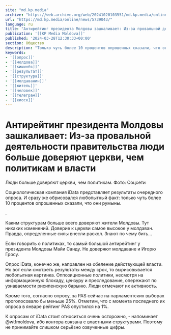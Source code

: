 ```yaml
---
site: "md.kp.media"
archive: "https://web.archive.org/web/20241020103551/md.kp.media/online/news/5739043/"
url: "https://md.kp.media/online/news/5739043/"
language: ru
title: "Антирейтинг президента Молдовы зашкаливает: Из-за провальной деятельности правительства люди больше доверяют церкви, чем политикам и власти"
publication: '[[KP Media Moldova]]'
published: '2024-03-28T12:30:33+00:00'
section: Общество
description: "Только чуть более 10 процентов опрошенных сказали, что они румыны"
keywords:
- '[[опрос]]'
- '[[молдова]]'
- '[[кишинёв]]'
- '[[результат]]'
- '[[структура]]'
- '[[молдаванин]]'
- '[[житель]]'
- '[[человек]]'
- '[[телеграм]]'
- '[[киоск]]'
---
```


# Антирейтинг президента Молдовы зашкаливает: Из-за провальной деятельности правительства люди больше доверяют церкви, чем политикам и власти

Люди больше доверяют церкви, чем политикам. Фото: Соцсети

Социологическая компания iData представляет результаты очередного опроса. И сразу же обрисовался любопытный факт: только чуть более 10 процентов опрошенных сказали, что они румыны.

.

Каким структурам больше всего доверяют жители Молдовы. Тут никаких изменений. Доверие к церкви самое высокое у молдаван. Правда, определенные силы внесли раскол. Знают по чему бить...

Если говорить о политиках, то самый большой антирейтинг у президента Молдовы Майи Санду. Не доверяют молдаване и Игорю Гросу.

Опрос iData, конечно же, направлен на обеление действующей власти. Но вот если смотреть результаты между срок, то вырисовывается любопытная картинка. Оппозиционные политики, несмотря на информационную блокаду, цензуру и преследование, опережают по узнаваемости рисипенскую барыню. Люди отмечают их активность.

Кроме того, согласно опросу, за PAS сейчас на парламентских выборах проголосовало бы меньше 25%. Отметим, что с момента последнего их опроса в январе рейтинг PAS опустился на 1%.

К опросам от iData стоит относиться очень осторожно, - напоминает @wtfmoldova, ибо контора связана с властными структурами. Поэтому не принимайте слишком серьёзно озвученные цифры.